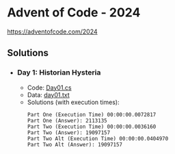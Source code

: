 # Advent of Code - 2024
https://adventofcode.com/2024

## Solutions
* ### Day 1: Historian Hysteria
  * Code: [Day01.cs](2024/Day01.cs)
  * Data: [day01.txt](2024/data/day01.txt)
  * Solutions (with execution times):
    ```
    Part One (Execution Time) 00:00:00.0072817
    Part One (Answer): 2113135
    Part Two (Execution Time) 00:00:00.0036160
    Part Two (Answer): 19097157
    Part Two Alt (Execution Time) 00:00:00.0404970
    Part Two Alt (Answer): 19097157
    ```

